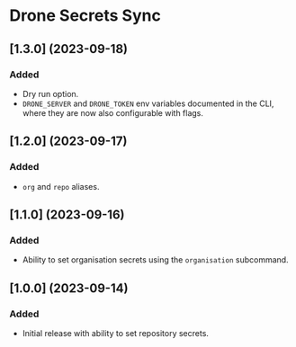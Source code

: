 # Drone Secrets Sync

## \[1.3.0\] (2023-09-18)

### Added

- Dry run option.
- `DRONE_SERVER` and `DRONE_TOKEN` env variables documented in the CLI, where they are now also configurable with flags.

## \[1.2.0\] (2023-09-17)

### Added

- `org` and `repo` aliases.

## \[1.1.0\] (2023-09-16)

### Added

- Ability to set organisation secrets using the `organisation` subcommand.

## \[1.0.0\] (2023-09-14)

### Added

- Initial release with ability to set repository secrets.
